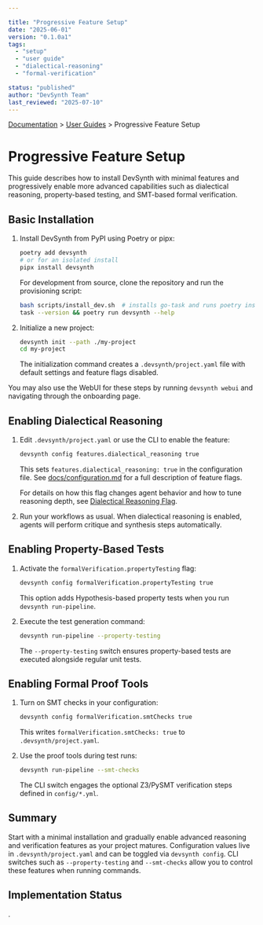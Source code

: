 ```yaml
---

title: "Progressive Feature Setup"
date: "2025-06-01"
version: "0.1.0a1"
tags:
  - "setup"
  - "user guide"
  - "dialectical-reasoning"
  - "formal-verification"

status: "published"
author: "DevSynth Team"
last_reviewed: "2025-07-10"
---
```

<div class="breadcrumbs">
<a href="../index.md">Documentation</a> &gt; <a href="index.md">User Guides</a> &gt; Progressive Feature Setup
</div>

# Progressive Feature Setup

This guide describes how to install DevSynth with minimal features and progressively enable more advanced capabilities such as dialectical reasoning, property-based testing, and SMT-based formal verification.

## Basic Installation

1. Install DevSynth from PyPI using Poetry or pipx:


   ```bash
   poetry add devsynth
   # or for an isolated install
   pipx install devsynth
   ```

   For development from source, clone the repository and run the provisioning script:

   ```bash
   bash scripts/install_dev.sh  # installs go-task and runs poetry install --with dev --all-extras
   task --version && poetry run devsynth --help
   ```

2. Initialize a new project:


   ```bash
   devsynth init --path ./my-project
   cd my-project
   ```

   The initialization command creates a `.devsynth/project.yaml` file with default settings and feature flags disabled.

You may also use the WebUI for these steps by running `devsynth webui` and navigating through the onboarding page.

## Enabling Dialectical Reasoning

1. Edit `.devsynth/project.yaml` or use the CLI to enable the feature:


   ```bash
   devsynth config features.dialectical_reasoning true
   ```

   This sets `features.dialectical_reasoning: true` in the configuration file. See [docs/configuration.md](../configuration.md) for a full description of feature flags.

   For details on how this flag changes agent behavior and how to tune reasoning depth, see [Dialectical Reasoning Flag](../architecture/dialectical_reasoning.md#dialectical-reasoning-flag).

2. Run your workflows as usual. When dialectical reasoning is enabled, agents will perform critique and synthesis steps automatically.


## Enabling Property-Based Tests

1. Activate the `formalVerification.propertyTesting` flag:


   ```bash
   devsynth config formalVerification.propertyTesting true
   ```

   This option adds Hypothesis-based property tests when you run `devsynth run-pipeline`.

2. Execute the test generation command:


   ```bash
   devsynth run-pipeline --property-testing
   ```

   The `--property-testing` switch ensures property-based tests are executed alongside regular unit tests.

## Enabling Formal Proof Tools

1. Turn on SMT checks in your configuration:


   ```bash
   devsynth config formalVerification.smtChecks true
   ```

   This writes `formalVerification.smtChecks: true` to `.devsynth/project.yaml`.

2. Use the proof tools during test runs:


   ```bash
   devsynth run-pipeline --smt-checks
   ```

   The CLI switch engages the optional Z3/PySMT verification steps defined in `config/*.yml`.

## Summary

Start with a minimal installation and gradually enable advanced reasoning and verification features as your project matures. Configuration values live in `.devsynth/project.yaml` and can be toggled via `devsynth config`. CLI switches such as `--property-testing` and `--smt-checks` allow you to control these features when running commands.

## Implementation Status

.
